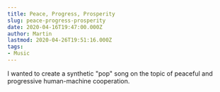 ```yaml
---
title: Peace, Progress, Prosperity
slug: peace-progress-prosperity
date: 2020-04-16T19:47:00.000Z
author: Martin
lastmod: 2020-04-26T19:51:16.000Z
tags:
- Music
---
```


I wanted to create a synthetic "pop" song on the topic of peaceful and progressive human-machine cooperation.
